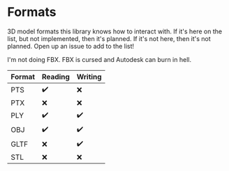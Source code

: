 # Formats

3D model formats this library knows how to interact with. If it's here on the list, but not implemented, then it's planned. If it's not here, then it's not planned. Open up an issue to add to the list!

I'm not doing FBX. FBX is cursed and Autodesk can burn in hell.

| Format | Reading | Writing    |
| ------ | ------- | ---------- |
| PTS    | ✔️      | ❌         |
| PTX    | ❌      | ❌         |
| PLY    | ✔️      | ✔️         |
| OBJ    | ✔️      | ✔️         |
| GLTF   | ❌      | ✔️         |
| STL    | ❌      | ❌         |
